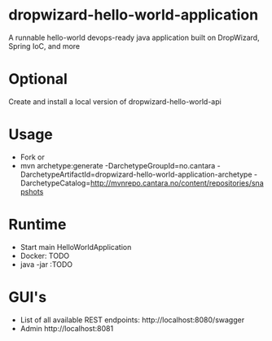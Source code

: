 # dropwizard-hello-world-application
A runnable hello-world devops-ready java application built on DropWizard, Spring IoC, and more

# Optional
Create and install a local version of dropwizard-hello-world-api

# Usage 
- Fork or
- mvn archetype:generate  -DarchetypeGroupId=no.cantara -DarchetypeArtifactId=dropwizard-hello-world-application-archetype -DarchetypeCatalog=http://mvnrepo.cantara.no/content/repositories/snapshots

# Runtime
- Start main HelloWorldApplication
- Docker: TODO
- java -jar :TODO

# GUI's
- List of all available REST endpoints: http://localhost:8080/swagger
- Admin http://localhost:8081

